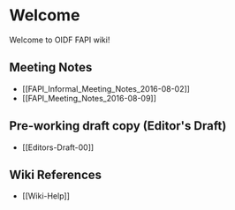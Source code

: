 # Welcome

Welcome to OIDF FAPI wiki! 

## Meeting Notes

* [[FAPI_Informal_Meeting_Notes_2016-08-02]]
* [[FAPI_Meeting_Notes_2016-08-09]]

## Pre-working draft copy (Editor's Draft)

* [[Editors-Draft-00]] 

## Wiki References

* [[Wiki-Help]]